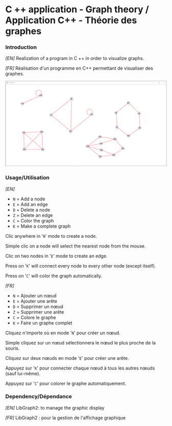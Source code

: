 # C ++ application - Graph theory / Application C++ - Théorie des graphes

### Introduction

_[EN]_ Realization of a program in C ++ in order to visualize graphs.

_[FR]_ Réalisation d'un programme en C++ permettant de visualiser des graphes.

![](Screenshot1.png)

### Usage/Utilisation

_[EN]_

- `N` = Add a node
- `E` = Add an edge
- `D` = Delete a node
- `Z` = Delete an edge
- `C` = Color the graph
- `K` = Make a complete graph

Clic anywhere in '`N`' mode to create a node.

Simple clic on a node will select the nearest node from the mouse.

Clic on two nodes in '`E`' mode to create an edge.

Press on '`K`' will connect every node to every other node (except itself).

Press on '`C`' will color the graph automatically.

_[FR]_

- `N` = Ajouter un nœud
- `E` = Ajouter une arête
- `D` = Supprimer un nœud
- `Z` = Supprimer une arête
- `C` = Colore le graphe
- `K` = Faire un graphe complet

Cliquez n'importe où en mode '`N`' pour créer un nœud.

Simple cliquez sur un nœud sélectionnera le nœud le plus proche de la souris.

Cliquez sur deux nœuds en mode '`E`' pour créer une arête.

Appuyez sur '`K`' pour connecter chaque nœud à tous les autres nœuds (sauf lui-même).

Appuyez sur '`C`' pour colorer le graphe automatiquement.

### Dependency/Dépendance

_[EN]_ LibGraph2: to manage the graphic display

_[FR]_ LibGraph2 : pour la gestion de l'affichage graphique
